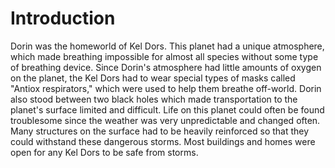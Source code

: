 # Introduction

Dorin was the homeworld of Kel Dors.
This planet had a unique atmosphere, which made breathing impossible for almost all species without some type of breathing device.
Since Dorin's atmosphere had little amounts of oxygen on the planet, the Kel Dors had to wear special types of masks called "Antiox respirators," which were used to help them breathe off-world.
Dorin also stood between two black holes which made transportation to the planet's surface limited and difficult.
Life on this planet could often be found troublesome since the weather was very unpredictable and changed often.
Many structures on the surface had to be heavily reinforced so that they could withstand these dangerous storms.
Most buildings and homes were open for any Kel Dors to be safe from storms.
